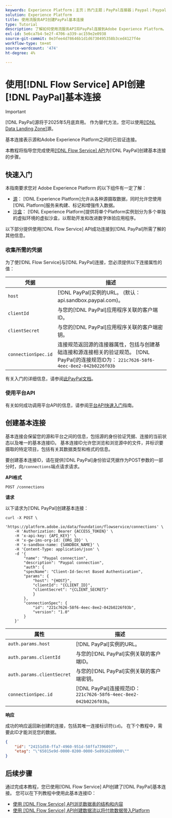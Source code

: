 ```yaml
---
keywords: Experience Platform；主页；热门主题；PayPal连接器；Paypal；Paypal
solution: Experience Platform
title: 使用流服务API创建PayPal基本连接
type: Tutorial
description: 了解如何使用流服务API将PayPal连接到Adobe Experience Platform。
exl-id: 5e6ca7b4-5e2f-4706-a339-ac159e2e0938
source-git-commit: 0e3fee4d78646b1d1d6730495358b3ced4127f4e
workflow-type: tm+mt
source-wordcount: '474'
ht-degree: 4%

---
```


# 使用[!DNL Flow Service] API创建[!DNL PayPal]基本连接

>[!IMPORTANT]
>
>[!DNL PayPal]源将于2025年5月底弃用。 作为替代方法，您可以使用[[!DNL Data Landing Zone]](../cloud-storage/data-landing-zone.md)源。

基本连接表示源和Adobe Experience Platform之间的已验证连接。

本教程将指导您完成使用[[!DNL Flow Service] API](https://www.adobe.io/experience-platform-apis/references/flow-service/)为[!DNL PayPal]创建基本连接的步骤。

## 快速入门

本指南要求您对 Adobe Experience Platform 的以下组件有一定了解：

* [源](../../../../home.md)： [!DNL Experience Platform]允许从各种源摄取数据，同时允许您使用[!DNL Platform]服务来构建、标记和增强传入数据。
* [沙盒](../../../../../sandboxes/home.md)： [!DNL Experience Platform]提供将单个Platform实例划分为多个单独的虚拟环境的虚拟沙盒，以帮助开发和改进数字体验应用程序。

以下部分提供使用[!DNL Flow Service] API成功连接到[!DNL PayPal]所需了解的其他信息。

### 收集所需的凭据

为了使[!DNL Flow Service]与[!DNL PayPal]连接，您必须提供以下连接属性的值：

| 凭据 | 描述 |
| ---------- | ----------- |
| `host` | [!DNL PayPal]实例的URL。 (默认： api.sandbox.paypal.com)。 |
| `clientId` | 与您的[!DNL PayPal]应用程序关联的客户端ID。 |
| `clientSecret` | 与您的[!DNL PayPal]应用程序关联的客户端密钥。 |
| `connectionSpec.id` | 连接规范返回源的连接器属性，包括与创建基础连接和源连接相关的验证规范。 [!DNL PayPal]的连接规范ID为： `221c7626-58f6-4eec-8ee2-042b0226f03b` |

有关入门的详细信息，请参阅[此PayPal文档](https://developer.paypal.com/docs/api/overview/#get-credentials)。

### 使用平台API

有关如何成功调用平台API的信息，请参阅[平台API快速入门](../../../../../landing/api-guide.md)指南。

## 创建基本连接

基本连接会保留您的源和平台之间的信息，包括源的身份验证凭据、连接的当前状态以及唯一的基本连接ID。 基本连接ID允许您浏览和浏览源中的文件，并标识要摄取的特定项目，包括有关其数据类型和格式的信息。

要创建基本连接ID，请在提供[!DNL PayPal]身份验证凭据作为POST参数的一部分时，向`/connections`端点请求请求。

**API格式**

```http
POST /connections
```

**请求**

以下请求为[!DNL PayPal]创建基本连接：

```shell
curl -X POST \
    'https://platform.adobe.io/data/foundation/flowservice/connections' \
    -H 'Authorization: Bearer {ACCESS_TOKEN}' \
    -H 'x-api-key: {API_KEY}' \
    -H 'x-gw-ims-org-id: {ORG_ID}' \
    -H 'x-sandbox-name: {SANDBOX_NAME}' \
    -H 'Content-Type: application/json' \
    -d '{
        "name": "Paypal connection",
        "description": "Paypal connection",
        "auth": {
        "specName": "Client-Id-Secret Based Authentication",
        "params": {
            "host": "{HOST}",
            "clientId": "{CLIENT_ID}",
            "clientSecret": "{CLIENT_SECRET}"
            }
        },
        "connectionSpec": {
            "id": "221c7626-58f6-4eec-8ee2-042b0226f03b",
            "version": "1.0"
        }
    }'
```

| 属性 | 描述 |
| --------- | ----------- |
| `auth.params.host` | [!DNL PayPal]实例的URL。 |
| `auth.params.clientId` | 与您的[!DNL PayPal]实例关联的客户端ID。 |
| `auth.params.clientSecret` | 与您的[!DNL PayPal]实例关联的客户端密钥。 |
| `connectionSpec.id` | [!DNL PayPal]连接规范ID： `221c7626-58f6-4eec-8ee2-042b0226f03b`。 |

**响应**

成功的响应返回新创建的连接，包括其唯一连接标识符(`id`)。 在下个教程中，需要此ID才能浏览您的数据。

```json
{
    "id": "24151d58-ffa7-4960-951d-58ffa7396097",
    "etag": "\"65015e9d-0000-0200-0000-5e89162d0000\""
}
```

## 后续步骤

通过完成本教程，您已使用[!DNL Flow Service] API创建了[!DNL PayPal]基本连接。 您可以在下列教程中使用此基本连接ID：

* [使用 [!DNL Flow Service] API浏览数据表的结构和内容](../../explore/tabular.md)
* [使用 [!DNL Flow Service] API创建数据流以将付款数据带入Platform](../../collect/payments.md)
